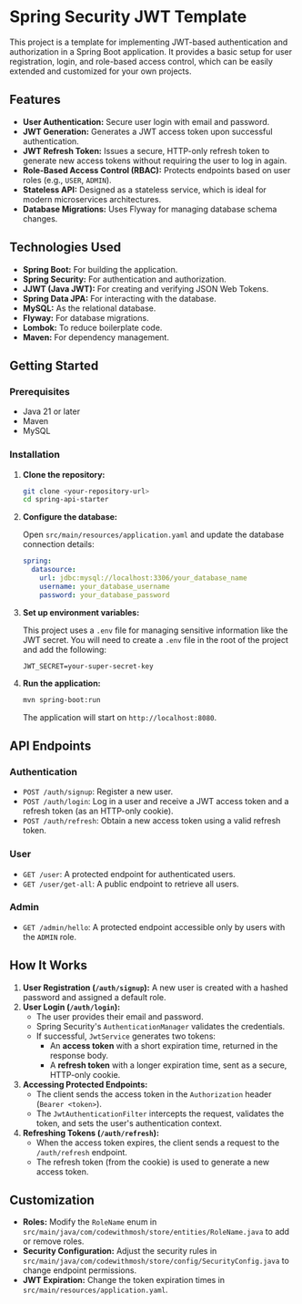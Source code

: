 # Spring Security JWT Template

This project is a template for implementing JWT-based authentication and authorization in a Spring Boot application. It provides a basic setup for user registration, login, and role-based access control, which can be easily extended and customized for your own projects.

## Features

-   **User Authentication:** Secure user login with email and password.
-   **JWT Generation:** Generates a JWT access token upon successful authentication.
-   **JWT Refresh Token:** Issues a secure, HTTP-only refresh token to generate new access tokens without requiring the user to log in again.
-   **Role-Based Access Control (RBAC):** Protects endpoints based on user roles (e.g., `USER`, `ADMIN`).
-   **Stateless API:** Designed as a stateless service, which is ideal for modern microservices architectures.
-   **Database Migrations:** Uses Flyway for managing database schema changes.

## Technologies Used

-   **Spring Boot:** For building the application.
-   **Spring Security:** For authentication and authorization.
-   **JJWT (Java JWT):** For creating and verifying JSON Web Tokens.
-   **Spring Data JPA:** For interacting with the database.
-   **MySQL:** As the relational database.
-   **Flyway:** For database migrations.
-   **Lombok:** To reduce boilerplate code.
-   **Maven:** For dependency management.

## Getting Started

### Prerequisites

-   Java 21 or later
-   Maven
-   MySQL

### Installation

1.  **Clone the repository:**

    ```sh
    git clone <your-repository-url>
    cd spring-api-starter
    ```

2.  **Configure the database:**

    Open `src/main/resources/application.yaml` and update the database connection details:

    ```yaml
    spring:
      datasource:
        url: jdbc:mysql://localhost:3306/your_database_name
        username: your_database_username
        password: your_database_password
    ```

3.  **Set up environment variables:**

    This project uses a `.env` file for managing sensitive information like the JWT secret. You will need to create a `.env` file in the root of the project and add the following:

    ```
    JWT_SECRET=your-super-secret-key
    ```

4.  **Run the application:**

    ```sh
    mvn spring-boot:run
    ```

    The application will start on `http://localhost:8080`.

## API Endpoints

### Authentication

-   `POST /auth/signup`: Register a new user.
-   `POST /auth/login`: Log in a user and receive a JWT access token and a refresh token (as an HTTP-only cookie).
-   `POST /auth/refresh`: Obtain a new access token using a valid refresh token.

### User

-   `GET /user`: A protected endpoint for authenticated users.
-   `GET /user/get-all`: A public endpoint to retrieve all users.

### Admin

-   `GET /admin/hello`: A protected endpoint accessible only by users with the `ADMIN` role.

## How It Works

1.  **User Registration (`/auth/signup`):** A new user is created with a hashed password and assigned a default role.
2.  **User Login (`/auth/login`):**
    -   The user provides their email and password.
    -   Spring Security's `AuthenticationManager` validates the credentials.
    -   If successful, `JwtService` generates two tokens:
        -   An **access token** with a short expiration time, returned in the response body.
        -   A **refresh token** with a longer expiration time, sent as a secure, HTTP-only cookie.
3.  **Accessing Protected Endpoints:**
    -   The client sends the access token in the `Authorization` header (`Bearer <token>`).
    -   The `JwtAuthenticationFilter` intercepts the request, validates the token, and sets the user's authentication context.
4.  **Refreshing Tokens (`/auth/refresh`):**
    -   When the access token expires, the client sends a request to the `/auth/refresh` endpoint.
    -   The refresh token (from the cookie) is used to generate a new access token.

## Customization

-   **Roles:** Modify the `RoleName` enum in `src/main/java/com/codewithmosh/store/entities/RoleName.java` to add or remove roles.
-   **Security Configuration:** Adjust the security rules in `src/main/java/com/codewithmosh/store/config/SecurityConfig.java` to change endpoint permissions.
-   **JWT Expiration:** Change the token expiration times in `src/main/resources/application.yaml`.
